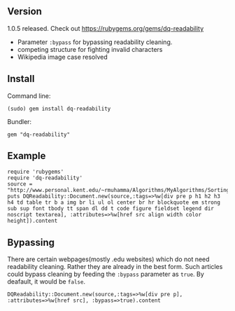 Version
-------
1.0.5 released. Check out https://rubygems.org/gems/dq-readability

* Parameter ```:bypass``` for bypassing readability cleaning.
* competing structure for fighting invalid characters
* Wikipedia image case resolved

Install
-------
Command line:

    (sudo) gem install dq-readability

Bundler:

    gem "dq-readability"

Example
-------
    require 'rubygems'
    require 'dq-readability'
    source = "http://www.personal.kent.edu/~rmuhamma/Algorithms/MyAlgorithms/Sorting/radixSort.htm"
    puts DQReadability::Document.new(source,:tags=>%w[div pre p h1 h2 h3 h4 td table tr b a img br li ul ol center br hr blockquote em strong sub sup font tbody tt span dl dd t code figure fieldset legend dir noscript textarea], :attributes=>%w[href src align width color height]).content

Bypassing
---------

There are certain webpages(mostly .edu websites) which do not need readability cleaning. Rather they are already in the best form. Such articles could bypass cleaning by feeding the ```:bypass``` parameter as ```true```. By deafault, it would be ```false```.

    DQReadability::Document.new(source,:tags=>%w[div pre p], :attributes=>%w[href src], :bypass=>true).content
